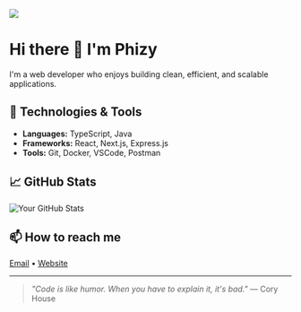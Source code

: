 ![](https://i.ibb.co/Q39F641W/phizy-banner.png)
# Hi there 👋 I'm Phizy

I'm a web developer who enjoys building clean, efficient, and scalable applications.

## 🔧 Technologies & Tools
- **Languages:** TypeScript, Java
- **Frameworks:** React, Next.js, Express.js
- **Tools:** Git, Docker, VSCode, Postman

## 📈 GitHub Stats
![Your GitHub Stats](https://github-readme-stats.vercel.app/api?username=phizyts&show_icons=true&hide_title=true&hide=stars&theme=dark)

## 📫 How to reach me
[Email](mailto:email@phizy.dev) • [Website](https://phizy.dev)

---

> *"Code is like humor. When you have to explain it, it's bad."* — Cory House
